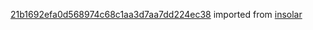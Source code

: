 [21b1692efa0d568974c68c1aa3d7aa7dd224ec38](https://github.com/insolar/insolar/commit/21b1692efa0d568974c68c1aa3d7aa7dd224ec38) imported from [insolar](https://github.com/insolar/insolar)
